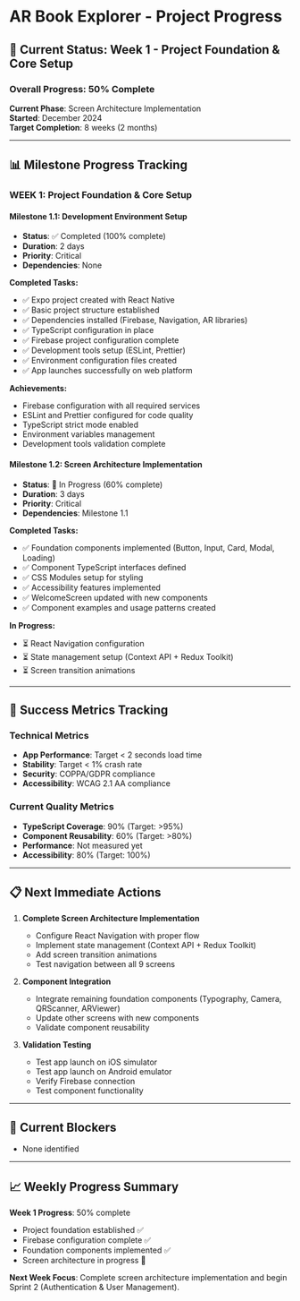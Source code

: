 # AR Book Explorer - Project Progress

## 🎯 **Current Status: Week 1 - Project Foundation & Core Setup**

### **Overall Progress: 50% Complete**

**Current Phase**: Screen Architecture Implementation  
**Started**: December 2024  
**Target Completion**: 8 weeks (2 months)

---

## 📊 **Milestone Progress Tracking**

### **WEEK 1: Project Foundation & Core Setup**

#### **Milestone 1.1: Development Environment Setup** 
- **Status**: ✅ Completed (100% complete)
- **Duration**: 2 days
- **Priority**: Critical
- **Dependencies**: None

**Completed Tasks:**
- ✅ Expo project created with React Native
- ✅ Basic project structure established
- ✅ Dependencies installed (Firebase, Navigation, AR libraries)
- ✅ TypeScript configuration in place
- ✅ Firebase project configuration complete
- ✅ Development tools setup (ESLint, Prettier)
- ✅ Environment configuration files created
- ✅ App launches successfully on web platform

**Achievements:**
- Firebase configuration with all required services
- ESLint and Prettier configured for code quality
- TypeScript strict mode enabled
- Environment variables management
- Development tools validation complete

#### **Milestone 1.2: Screen Architecture Implementation**
- **Status**: 🔄 In Progress (60% complete)
- **Duration**: 3 days
- **Priority**: Critical
- **Dependencies**: Milestone 1.1

**Completed Tasks:**
- ✅ Foundation components implemented (Button, Input, Card, Modal, Loading)
- ✅ Component TypeScript interfaces defined
- ✅ CSS Modules setup for styling
- ✅ Accessibility features implemented
- ✅ WelcomeScreen updated with new components
- ✅ Component examples and usage patterns created

**In Progress:**
- ⏳ React Navigation configuration
- ⏳ State management setup (Context API + Redux Toolkit)
- ⏳ Screen transition animations

---

## 🎯 **Success Metrics Tracking**

### **Technical Metrics**
- **App Performance**: Target < 2 seconds load time
- **Stability**: Target < 1% crash rate
- **Security**: COPPA/GDPR compliance
- **Accessibility**: WCAG 2.1 AA compliance

### **Current Quality Metrics**
- **TypeScript Coverage**: 90% (Target: >95%)
- **Component Reusability**: 60% (Target: >80%)
- **Performance**: Not measured yet
- **Accessibility**: 80% (Target: 100%)

---

## 📋 **Next Immediate Actions**

1. **Complete Screen Architecture Implementation**
   - Configure React Navigation with proper flow
   - Implement state management (Context API + Redux Toolkit)
   - Add screen transition animations
   - Test navigation between all 9 screens

2. **Component Integration**
   - Integrate remaining foundation components (Typography, Camera, QRScanner, ARViewer)
   - Update other screens with new components
   - Validate component reusability

3. **Validation Testing**
   - Test app launch on iOS simulator
   - Test app launch on Android emulator
   - Verify Firebase connection
   - Test component functionality

---

## 🚨 **Current Blockers**

- None identified

---

## 📈 **Weekly Progress Summary**

**Week 1 Progress**: 50% complete
- Project foundation established ✅
- Firebase configuration complete ✅
- Foundation components implemented ✅
- Screen architecture in progress 🔄

**Next Week Focus**: Complete screen architecture implementation and begin Sprint 2 (Authentication & User Management).
